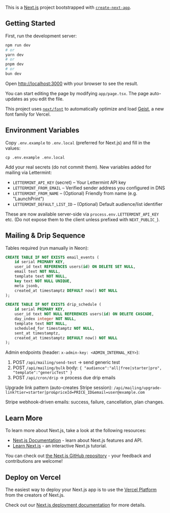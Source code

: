 This is a [Next.js](https://nextjs.org) project bootstrapped with [`create-next-app`](https://nextjs.org/docs/app/api-reference/cli/create-next-app).

## Getting Started

First, run the development server:

```bash
npm run dev
# or
yarn dev
# or
pnpm dev
# or
bun dev
```

Open [http://localhost:3000](http://localhost:3000) with your browser to see the result.

You can start editing the page by modifying `app/page.tsx`. The page auto-updates as you edit the file.

This project uses [`next/font`](https://nextjs.org/docs/app/building-your-application/optimizing/fonts) to automatically optimize and load [Geist](https://vercel.com/font), a new font family for Vercel.

## Environment Variables

Copy `.env.example` to `.env.local` (preferred for Next.js) and fill in the values:

```
cp .env.example .env.local
```

Add your real secrets (do not commit them). New variables added for mailing via Lettermint:

- `LETTERMINT_API_KEY` (secret) – Your Lettermint API key
- `LETTERMINT_FROM_EMAIL` – Verified sender address you configured in DNS
- `LETTERMINT_FROM_NAME` – (Optional) Friendly from name (e.g. "LaunchPrint")
- `LETTERMINT_DEFAULT_LIST_ID` – (Optional) Default audience/list identifier

These are now available server-side via `process.env.LETTERMINT_API_KEY` etc. (Do not expose them to the client unless prefixed with `NEXT_PUBLIC_`).

## Mailing & Drip Sequence

Tables required (run manually in Neon):

```sql
CREATE TABLE IF NOT EXISTS email_events (
	id serial PRIMARY KEY,
	user_id text REFERENCES users(id) ON DELETE SET NULL,
	email text NOT NULL,
	template text NOT NULL,
	key text NOT NULL UNIQUE,
	meta jsonb,
	created_at timestamptz DEFAULT now() NOT NULL
);

CREATE TABLE IF NOT EXISTS drip_schedule (
	id serial PRIMARY KEY,
	user_id text NOT NULL REFERENCES users(id) ON DELETE CASCADE,
	day_index integer NOT NULL,
	template text NOT NULL,
	scheduled_for timestamptz NOT NULL,
	sent_at timestamptz,
	created_at timestamptz DEFAULT now() NOT NULL
);
```

Admin endpoints (header: `x-admin-key: <ADMIN_INTERNAL_KEY>`):
1. POST `/api/mailing/send-test` → send generic test
2. POST `/api/mailing/bulk` body: `{ "audience":"all|free|starter|pro", "template":"genericTest" }`
3. POST `/api/cron/drip` → process due drip emails

Upgrade link pattern (auto-creates Stripe session):
`/api/mailing/upgrade-link?tier=starter|pro&priceId=PRICE_ID&email=user@example.com`

Stripe webhook-driven emails: success, failure, cancellation, plan changes.


## Learn More

To learn more about Next.js, take a look at the following resources:

- [Next.js Documentation](https://nextjs.org/docs) - learn about Next.js features and API.
- [Learn Next.js](https://nextjs.org/learn) - an interactive Next.js tutorial.

You can check out [the Next.js GitHub repository](https://github.com/vercel/next.js) - your feedback and contributions are welcome!

## Deploy on Vercel

The easiest way to deploy your Next.js app is to use the [Vercel Platform](https://vercel.com/new?utm_medium=default-template&filter=next.js&utm_source=create-next-app&utm_campaign=create-next-app-readme) from the creators of Next.js.

Check out our [Next.js deployment documentation](https://nextjs.org/docs/app/building-your-application/deploying) for more details.
